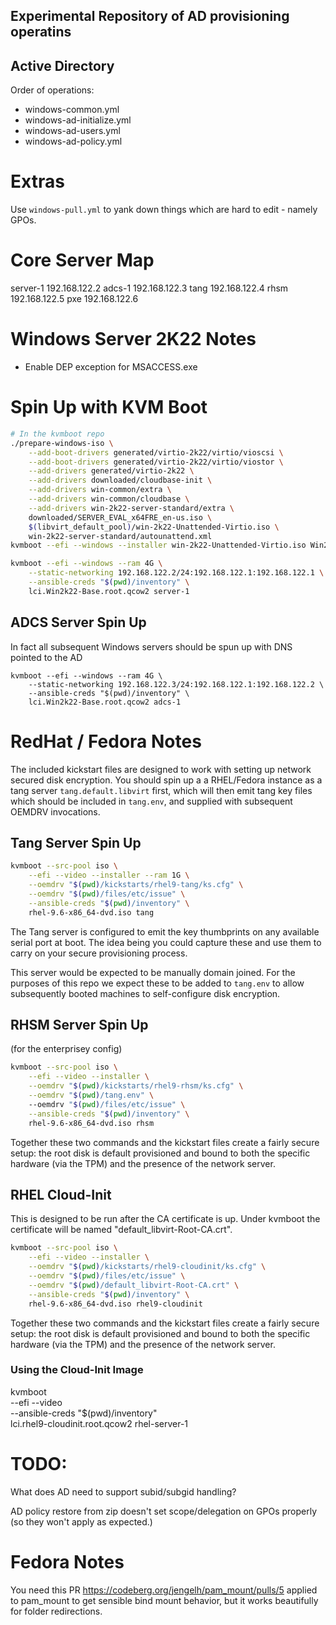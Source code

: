 ## Experimental Repository of AD provisioning operatins



## Active Directory

Order of operations:

- windows-common.yml
- windows-ad-initialize.yml
- windows-ad-users.yml
- windows-ad-policy.yml

# Extras

Use `windows-pull.yml` to yank down things which are hard to edit - namely GPOs.

# Core Server Map

server-1 192.168.122.2
adcs-1 192.168.122.3
tang 192.168.122.4
rhsm 192.168.122.5
pxe 192.168.122.6

# Windows Server 2K22 Notes

* Enable DEP exception for MSACCESS.exe

# Spin Up with KVM Boot

```bash
# In the kvmboot repo
./prepare-windows-iso \
    --add-boot-drivers generated/virtio-2k22/virtio/vioscsi \
    --add-boot-drivers generated/virtio-2k22/virtio/viostor \
    --add-drivers generated/virtio-2k22 \
    --add-drivers downloaded/cloudbase-init \
    --add-drivers win-common/extra \
    --add-drivers win-common/cloudbase \
    --add-drivers win-2k22-server-standard/extra \
    downloaded/SERVER_EVAL_x64FRE_en-us.iso \
    $(libvirt_default_pool)/win-2k22-Unattended-Virtio.iso \
    win-2k22-server-standard/autounattend.xml
kvmboot --efi --windows --installer win-2k22-Unattended-Virtio.iso Win2k22-Base

kvmboot --efi --windows --ram 4G \
    --static-networking 192.168.122.2/24:192.168.122.1:192.168.122.1 \
    --ansible-creds "$(pwd)/inventory" \
    lci.Win2k22-Base.root.qcow2 server-1

```

## ADCS Server Spin Up

In fact all subsequent Windows servers should be spun up with DNS pointed to the AD

```
kvmboot --efi --windows --ram 4G \
    --static-networking 192.168.122.3/24:192.168.122.1:192.168.122.2 \
    --ansible-creds "$(pwd)/inventory" \
    lci.Win2k22-Base.root.qcow2 adcs-1
```

# RedHat / Fedora Notes

The included kickstart files are designed to work with setting up network secured
disk encryption. You should spin up a a RHEL/Fedora instance as a tang server
`tang.default.libvirt` first, which will then emit tang key files which should
be included in `tang.env`, and supplied with subsequent OEMDRV invocations.

## Tang Server Spin Up
```bash
kvmboot --src-pool iso \
    --efi --video --installer --ram 1G \
    --oemdrv "$(pwd)/kickstarts/rhel9-tang/ks.cfg" \
    --oemdrv "$(pwd)/files/etc/issue" \
    --ansible-creds "$(pwd)/inventory" \
    rhel-9.6-x86_64-dvd.iso tang
```

The Tang server is configured to emit the key thumbprints on any available
serial port at boot. The idea being you could capture these and use them to
carry on your secure provisioning process.

This server would be expected to be manually domain joined. For the purposes of
this repo we expect these to be added to `tang.env` to allow subsequently booted
machines to self-configure disk encryption.

## RHSM Server Spin Up

(for the enterprisey config)

```bash
kvmboot --src-pool iso \
    --efi --video --installer \
    --oemdrv "$(pwd)/kickstarts/rhel9-rhsm/ks.cfg" \
    --oemdrv "$(pwd)/tang.env" \ 
    --oemdrv "$(pwd)/files/etc/issue" \
    --ansible-creds "$(pwd)/inventory" \
    rhel-9.6-x86_64-dvd.iso rhsm
```

Together these two commands and the kickstart files create a fairly secure setup:
the root disk is default provisioned and bound to both the specific hardware
(via the TPM) and the presence of the network server.

## RHEL Cloud-Init

This is designed to be run after the CA certificate is up. Under kvmboot the
certificate will be named "default_libvirt-Root-CA.crt".

```bash
kvmboot --src-pool iso \
    --efi --video --installer \
    --oemdrv "$(pwd)/kickstarts/rhel9-cloudinit/ks.cfg" \
    --oemdrv "$(pwd)/files/etc/issue" \
    --oemdrv "$(pwd)/default_libvirt-Root-CA.crt" \
    --ansible-creds "$(pwd)/inventory" \
    rhel-9.6-x86_64-dvd.iso rhel9-cloudinit
```

Together these two commands and the kickstart files create a fairly secure setup:
the root disk is default provisioned and bound to both the specific hardware
(via the TPM) and the presence of the network server.

### Using the Cloud-Init Image

kvmboot \
    --efi --video \
    --ansible-creds "$(pwd)/inventory" \
    lci.rhel9-cloudinit.root.qcow2 rhel-server-1

# TODO:

What does AD need to support subid/subgid handling?

AD policy restore from zip doesn't set scope/delegation on GPOs properly (so they won't apply as expected.)

# Fedora Notes

You need this PR https://codeberg.org/jengelh/pam_mount/pulls/5 applied to pam_mount to get sensible bind mount
behavior, but it works beautifully for folder redirections.